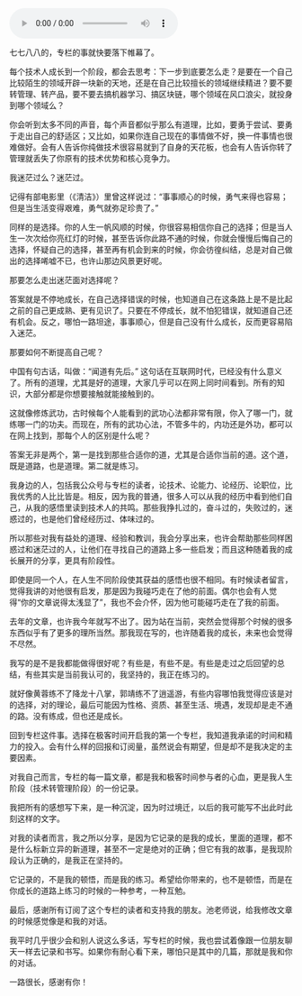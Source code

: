 <audio title="尾声：成长不是顿悟，而是练习" src="https://static001.geekbang.org/resource/audio/18/ff/18fbbade999f1e520d95e45092afeaff.mp3" controls="controls"></audio> 
<p>七七八八的，专栏的事就快要落下帷幕了。</p>
<p>每个技术人成长到一个阶段，都会去思考：下一步到底要怎么走？是要在一个自己比较陌生的领域开辟一块新的天地，还是在自己比较擅长的领域继续精进？要不要转管理、转产品，要不要去搞机器学习、搞区块链，哪个领域在风口浪尖，就投身到哪个领域么？</p>
<p>你会听到太多不同的声音，每个声音都似乎那么有道理，比如，要勇于尝试、要勇于走出自己的舒适区；又比如，如果你连自己现在的事情做不好，换一件事情也很难做好。会有人告诉你纯做技术很容易就到了自身的天花板，也会有人告诉你转了管理就丢失了你原有的技术优势和核心竞争力。</p>
<p>我迷茫过么？迷茫过。</p>
<p>记得有部电影里（《清洁》）里曾这样说过：“事事顺心的时候，勇气来得也容易；但是当生活变得艰难，勇气就弥足珍贵了。”</p>
<p>同样的是选择。你的人生一帆风顺的时候，你很容易相信你自己的选择；但是当人生一次次给你亮红灯的时候，甚至告诉你此路不通的时候，你就会慢慢后悔自己的选择，怀疑自己的选择，甚至再有机会到来的时候，你会彷徨纠结，总是对自己做出的选择唏嘘不已，也许山那边风景更好呢。</p>
<p>那要怎么走出迷茫面对选择呢？</p>
<p>答案就是不停地成长，在自己选择错误的时候，也知道自己在这条路上是不是比起之前的自己更成熟、更有见识了。只要在不停成长，就不怕犯错误，就知道自己还有机会。反之，哪怕一路坦途，事事顺心，但是自己没有什么成长，反而更容易陷入迷茫。</p>
<p>那要如何不断提高自己呢？</p>
<p>中国有句古话，叫做：“闻道有先后。” 这句话在互联网时代，已经没有什么意义了。所有的道理，尤其是好的道理，大家几乎可以在网上同时间看到。所有的知识，大部分都是你想要接触就能接触到的。</p>
<p>这就像修炼武功，古时候每个人能看到的武功心法都非常有限，你入了哪一门，就练哪一门的功夫。而现在，所有的武功心法，不管多牛的，内功还是外功，都可以在网上找到，那每个人的区别是什么呢？</p>
<p>答案无非是两个，第一是找到那些合适你的道，尤其是合适你当前的道。这个道，既是道路，也是道理。第二就是练习。</p>
<p>我身边的人，包括我公众号与专栏的读者，论技术、论能力、论经历、论职位，比我优秀的人比比皆是。相反，因为我的普通，很多人可以从我的经历中看到他们自己，从我的感悟里读到技术人的共鸣。那些我挣扎过的，奋斗过的，失败过的，迷惑过的，也是他们曾经经历过、体味过的。</p>
<p>所以那些对我有益处的道理、经验和教训，我会分享出来，也许会帮助那些同样困惑过和迷茫过的人，让他们在寻找自己的道路上多一些启发；而且这种随着我的成长展开的分享，更具有阶段性。</p>
<p>即使是同一个人，在人生不同阶段使其获益的感悟也很不相同。有时候读者留言，觉得我讲的对他很有启发，那是因为我碰巧走在了他的前面。偶尔也会有人觉得“你的文章说得太浅显了”，我也不会介怀，因为他可能碰巧走在了我的前面。</p>
<p>去年的文章，也许我今年就写不出了。因为站在当前，突然会觉得那个时候的很多东西似乎有了更多的理所当然。那我现在写的，也许随着我的成长，未来也会觉得不尽然。</p>
<p>我写的是不是我都能做得很好呢？有些是，有些不是。有些是走过之后回望的总结，有些其实是当前我认可的，我坚持的，我正在练习的。</p>
<p>就好像黄蓉练不了降龙十八掌，郭靖练不了逍遥游，有些内容哪怕我觉得应该是对的选择，对的理论，最后可能因为性格、资质、甚至生活、境遇，发现却是走不通的路。没有练成，但也还是成长。</p>
<p>回到专栏这件事。选择在极客时间开启我的第一个专栏，我知道我承诺的时间和精力的投入。会有什么样的回报和订阅量，虽然说会有期望，但是却不是我决定的主要因素。</p>
<p>对我自己而言，专栏的每一篇文章，都是我和极客时间参与者的心血，更是我人生阶段（技术转管理阶段）的一份记录。</p>
<p>我把所有的感想写下来，是一种沉淀，因为时过境迁，以后的我可能写不出此时此刻这样的文字。</p>
<p>对我的读者而言，我之所以分享，是因为它记录的是我的成长，里面的道理，都不是什么标新立异的新道理，甚至不一定是绝对的正确；但它有我的故事，是我现阶段认为正确的，是我正在坚持的。</p>
<p>它记录的，不是我的顿悟，而是我的练习。希望给你带来的，也不是顿悟，而是在你成长的道路上练习的时候的一种参考，一种互勉。</p>
<p>最后，感谢所有订阅了这个专栏的读者和支持我的朋友。池老师说，给我修改文章的时候感觉像是和我的对话。</p>
<p>我平时几乎很少会和别人说这么多话，写专栏的时候，我也尝试着像跟一位朋友聊天一样去记录和书写。如果你有耐心看下来，哪怕只是其中的几篇，那就是我和你的对话。</p>
<p>一路很长，感谢有你！</p>
<!-- [[[read_end]]] -->
